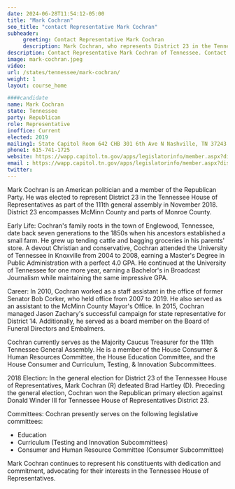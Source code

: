 ```yaml
---
date: 2024-06-28T11:54:12-05:00
title: "Mark Cochran"
seo_title: "contact Representative Mark Cochran"
subheader:
     greeting: Contact Representative Mark Cochran
     description: Mark Cochran, who represents District 23 in the Tennessee House of Representatives. He was elected to represent District 23 in the Tennessee House of Representatives as part of the 111th general assembly in November 2018.
description: Contact Representative Mark Cochran of Tennessee. Contact information for Mark Cochran includes email address, phone number, and mailing address.
image: mark-cochran.jpeg
video:
url: /states/tennessee/mark-cochran/
weight: 1
layout: course_home

####candidate
name: Mark Cochran
state: Tennessee
party: Republican
role: Representative
inoffice: Current
elected: 2019
mailing1: State Capitol Room 642 CHB 301 6th Ave N Nashville, TN 37243
phone1: 615-741-1725
website: https://wapp.capitol.tn.gov/apps/legislatorinfo/member.aspx?district=H23/
email : https://wapp.capitol.tn.gov/apps/legislatorinfo/member.aspx?district=H23/
twitter: 
---
```

Mark Cochran is an American politician and a member of the Republican Party. He was elected to represent District 23 in the Tennessee House of Representatives as part of the 111th general assembly in November 2018. District 23 encompasses McMinn County and parts of Monroe County.

Early Life:
Cochran's family roots in the town of Englewood, Tennessee, date back seven generations to the 1850s when his ancestors established a small farm. He grew up tending cattle and bagging groceries in his parents' store. A devout Christian and conservative, Cochran attended the University of Tennessee in Knoxville from 2004 to 2008, earning a Master's Degree in Public Administration with a perfect 4.0 GPA. He continued at the University of Tennessee for one more year, earning a Bachelor's in Broadcast Journalism while maintaining the same impressive GPA.

Career:
In 2010, Cochran worked as a staff assistant in the office of former Senator Bob Corker, who held office from 2007 to 2019. He also served as an assistant to the McMinn County Mayor's Office. In 2015, Cochran managed Jason Zachary's successful campaign for state representative for District 14. Additionally, he served as a board member on the Board of Funeral Directors and Embalmers.

Cochran currently serves as the Majority Caucus Treasurer for the 111th Tennessee General Assembly. He is a member of the House Consumer & Human Resources Committee, the House Education Committee, and the House Consumer and Curriculum, Testing, & Innovation Subcommittees.

2018 Election:
In the general election for District 23 of the Tennessee House of Representatives, Mark Cochran (R) defeated Brad Hartley (D). Preceding the general election, Cochran won the Republican primary election against Donald Winder III for Tennessee House of Representatives District 23.

Committees:
Cochran presently serves on the following legislative committees:
- Education
- Curriculum (Testing and Innovation Subcommittees)
- Consumer and Human Resource Committee (Consumer Subcommittee)

Mark Cochran continues to represent his constituents with dedication and commitment, advocating for their interests in the Tennessee House of Representatives.


